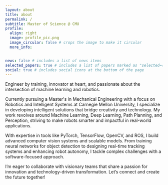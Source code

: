 ```yaml
---
layout: about
title: about
permalink: /
subtitle: Master of Science @ CMU 
profile:
  align: right
  image: profile_pic.png
  image_circular: false # crops the image to make it circular
  more_info: 


news: false # includes a list of news items
selected_papers: true # includes a list of papers marked as "selected={true}"
social: true # includes social icons at the bottom of the page
---
```


Engineer by training, innovator at heart, and passionate about the intersection of machine learning and robotics.

Currently pursuing a Master's in Mechanical Engineering with a focus on Robotics and Intelligent Systems at Carnegie Mellon University, I specialize in developing intelligent solutions that bridge creativity and technology. My work revolves around Machine Learning, Deep Learning, Path Planning, and Perception, striving to make robots smarter and impactful in real-world applications.

With expertise in tools like PyTorch, TensorFlow, OpenCV, and ROS, I build advanced computer vision systems and scalable models. From training neural networks for object detection to designing real-time tracking systems and enhancing robot autonomy, I tackle complex challenges with a software-focused approach.

I’m eager to collaborate with visionary teams that share a passion for innovation and technology-driven transformation. Let’s connect and create the future together!